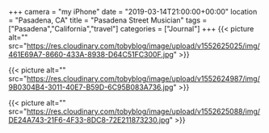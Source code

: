 +++
camera = "my iPhone"
date = "2019-03-14T21:00:00+00:00"
location = "Pasadena, CA"
title = "Pasadena Street Musician"
tags = ["Pasadena","California","travel"]
categories = ["Journal"]
+++
{{< picture alt="" src="https://res.cloudinary.com/tobyblog/image/upload/v1552625025/img/461E69A7-8660-433A-8938-D64C51FC300F.jpg" >}}
<!--more-->
{{< picture alt="" src="https://res.cloudinary.com/tobyblog/image/upload/v1552624987/img/9B0304B4-3011-40E7-B59D-6C95B083A736.jpg" >}}

{{< picture alt="" src="https://res.cloudinary.com/tobyblog/image/upload/v1552625088/img/DE24A743-21F6-4F33-8DC8-72E211873230.jpg" >}}
